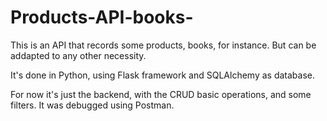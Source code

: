 # Products-API-books-
This is an API that records some products, books, for instance. But can be addapted to any other necessity.

It's done in Python, using Flask framework and SQLAlchemy as database.

For now it's just the backend, with the CRUD basic operations, and some filters. It was debugged using Postman.
